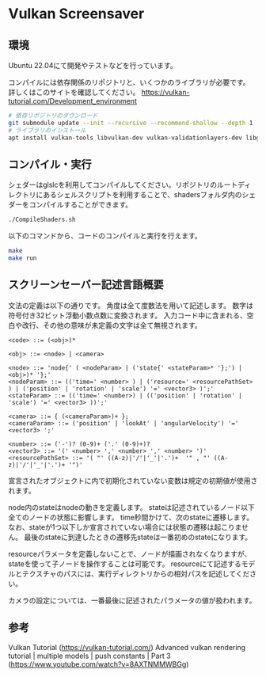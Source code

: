 # Vulkan Screensaver

## 環境

Ubuntu 22.04にて開発やテストなどを行っています。

コンパイルには依存関係のリポジトリと、いくつかのライブラリが必要です。
詳しくはこのサイトを確認してください。
<https://vulkan-tutorial.com/Development_environment>

```bash
# 依存リポジトリのダウンロード
git submodule update --init --recursive --recommend-shallow --depth 1
# ライブラリのインストール
apt install vulkan-tools libvulkan-dev vulkan-validationlayers-dev libglm-dev libglfw3-dev
```

## コンパイル・実行

シェダーはglslcを利用してコンパイルしてください。リポジトリのルートディレクトリにあるシェルスクリプトを利用することで、shadersフォルダ内のシェダーをコンパイルすることができます。

```bash
./CompileShaders.sh
```

以下のコマンドから、コードのコンパイルと実行を行えます。

```bash
make
make run
```

## スクリーンセーバー記述言語概要

文法の定義は以下の通りです。
角度は全て度数法を用いて記述します。
数字は符号付き32ビット浮動小数点数に変換されます。
入力コード中に含まれる、空白や改行、その他の意味が未定義の文字は全て無視されます。

```plaintext
<code> ::= (<obj>)*

<obj> ::= <node> | <camera>

<node> ::= 'node{' ( <nodeParam> | ('state{' <stateParam>* '};') | <obj>)* '};'
<nodeParam> ::= (('time=' <number> ) | ('resource=' <resourcePathSet> ) | ('position' | 'rotation' | 'scale') '=' <vector3> )';'
<stateParam> ::= (('time=' <number>) | (('position' | 'rotation' | 'scale') '=' <vector3> ))';'

<camera> ::= { (<cameraParam>)+ };
<cameraParam> ::= ('position' | 'lookAt' | 'angularVelocity') '=' <vector3> ';'

<number> ::= ('-')? (0-9)+ ('.' (0-9)+)?
<vector3> ::= '(' <number> ',' <number> ',' <number> ')'
<resourcePathSet> ::= '( "' ((A-z)|'/'|'_'|'.')+  '" , "' ((A-z)|'/'|'_'|'.')+ '")'
```

宣言されたオブジェクトに内で初期化されていない変数は規定の初期値が使用されます。

node内のstateはnodeの動きを定義します。
stateは記述されているノード以下全てのノードの状態に影響します。
time秒間かけて、次のstateに遷移します。なお、stateが1つ以下しか宣言されていない場合には状態の遷移は起こりません。
最後のstateに到達したときの遷移先stateは一番初めのstateになります。

resourceパラメータを定義しないことで、ノードが描画されなくなりますが、stateを使って子ノードを操作することは可能です。
resourceにて記述するモデルとテクスチャのパスには、実行ディレクトリからの相対パスを記述してください。

カメラの設定については、一番最後に記述されたパラメータの値が扱われます。

## 参考

Vulkan Tutorial (<https://vulkan-tutorial.com/>)
Advanced vulkan rendering tutorial | multiple models | push constants | Part 3 (<https://www.youtube.com/watch?v=8AXTNMMWBGg>)
